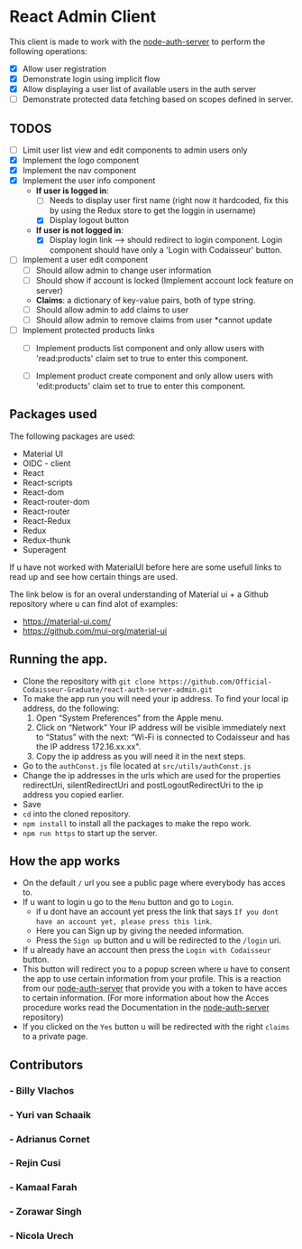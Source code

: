 # React Admin Client
This client is made to work with the [node-auth-server](https://github.com/Official-Codaisseur-Graduate/node-auth-server) to perform the following operations:

- [x] Allow user registration
- [x] Demonstrate login using implicit flow
- [x] Allow displaying a user list of available users in the auth server
- [ ] Demonstrate protected data fetching based on scopes defined in server.

## TODOS
- [ ] Limit user list view and edit components to admin users only
- [x] Implement the logo component
- [x] Implement the nav component
- [x] Implement the user info component
    - **If user is logged in**:
        - [ ] Needs to display user first name (right now it hardcoded, fix this by using the Redux store to get the loggin in username)
        - [x] Display logout button
    - **If user is not logged in**:
        - [x] Display login link --> should redirect to login component. Login component should have only a 'Login with Codaisseur' button.
- [ ] Implement a user edit component
    - [ ] Should allow admin to change user information
    - [ ] Should show if account is locked (Implement account lock feature on server)
    - **Claims**: a dictionary of key-value pairs, both of type string.
    - [ ] Should allow admin to add claims to user
    - [ ] Should allow admin to remove claims from user *cannot update
- [ ] Implement protected products links
    - [ ] Implement products list component and only allow users with 'read:products' claim set to true to enter this component.
    - [ ] Implement product create component and only allow users with 'edit:products' claim set to true to enter this component.

    
## Packages used

The following packages are used:
- Material UI
- OIDC - client
- React
- React-scripts
- React-dom
- React-router-dom
- React-router
- React-Redux
- Redux
- Redux-thunk
- Superagent

If u have not worked with MaterialUI before here are some usefull links to read up and see how certain things are used.


The link below is for an overal understanding of Material ui + a Github repository where u can find alot of examples:
- https://material-ui.com/
- https://github.com/mui-org/material-ui

## Running the app.

 - Clone the repository with `git clone https://github.com/Official-Codaisseur-Graduate/react-auth-server-admin.git`
 - To make the app run you will need your ip address. To find your local ip address, do   the following:
    1. Open “System Preferences” from the Apple menu.
    2. Click on “Network”
    Your IP address will be visible immediately next to “Status” with the next: “Wi-Fi is connected to Codaisseur and has the IP address 172.16.xx.xx".
    3. Copy the ip address as you will need it in the next steps.
 - Go to the `authConst.js` file located at `src/utils/authConst.js`
 - Change the ip addresses in the urls which are used for the properties redirectUri,     silentRedirectUri and postLogoutRedirectUri to the ip address you copied earlier.
 - Save 
 - `cd` into the cloned repository.
 - `npm install` to install all the packages to make the repo work.
 - `npm run https` to start up the server.

 ## How the app works

 - On the default `/` url you see a public page where everybody has acces to.
 - If u want to login u go to the `Menu` button and go to `Login`.
    - if u dont have an account yet press the link that says `If you dont have an account yet, please press this link`.
    - Here you can Sign up by giving the needed information.
    - Press the `Sign up` button and u will be redirected to the `/login` uri.
- If u already have an account then press the `Login with Codaisseur` button.
- This button will redirect you to a popup screen where u have to consent the app to use certain information from your profile. This is a reaction from our [node-auth-server](https://github.com/Official-Codaisseur-Graduate/node-auth-server) that provide you with a token to have acces to certain information. (For more information about how the Acces procedure works read the Documentation in the [node-auth-server](https://github.com/Official-Codaisseur-Graduate/node-auth-server) repository)
- If you clicked on the `Yes` button u will be redirected with the right `claims` to a private page.


## Contributors

### - Billy Vlachos
### - Yuri van Schaaik
### - Adrianus Cornet
### - Rejin Cusi
### - Kamaal Farah
### - Zorawar Singh
### - Nicola Urech

